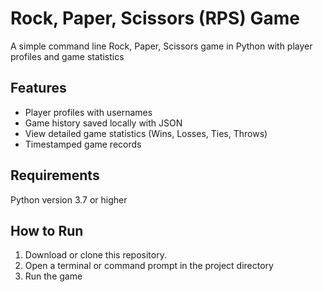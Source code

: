 # Rock, Paper, Scissors (RPS) Game

A simple command line Rock, Paper, Scissors game in Python with player profiles and game statistics

## Features

- Player profiles with usernames
- Game history saved locally with JSON
- View detailed game statistics (Wins, Losses, Ties, Throws)
- Timestamped game records

## Requirements

Python version 3.7 or higher


## How to Run

1. Download or clone this repository.
2. Open a terminal or command prompt in the project directory
3. Run the game
